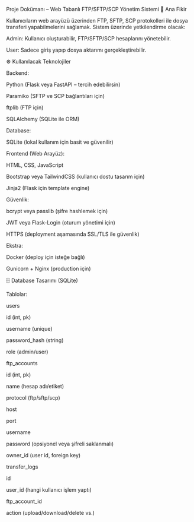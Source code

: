 Proje Dokümanı – Web Tabanlı FTP/SFTP/SCP Yönetim Sistemi
🎯 Ana Fikir

Kullanıcıların web arayüzü üzerinden FTP, SFTP, SCP protokolleri ile dosya transferi yapabilmelerini sağlamak.
Sistem üzerinde yetkilendirme olacak:

Admin: Kullanıcı oluşturabilir, FTP/SFTP/SCP hesaplarını yönetebilir.

User: Sadece giriş yapıp dosya aktarımı gerçekleştirebilir.

⚙️ Kullanılacak Teknolojiler

Backend:

Python (Flask veya FastAPI – tercih edebilirsin)

Paramiko (SFTP ve SCP bağlantıları için)

ftplib (FTP için)

SQLAlchemy (SQLite ile ORM)

Database:

SQLite (lokal kullanım için basit ve güvenilir)

Frontend (Web Arayüz):

HTML, CSS, JavaScript

Bootstrap veya TailwindCSS (kullanıcı dostu tasarım için)

Jinja2 (Flask için template engine)

Güvenlik:

bcrypt veya passlib (şifre hashlemek için)

JWT veya Flask-Login (oturum yönetimi için)

HTTPS (deployment aşamasında SSL/TLS ile güvenlik)

Ekstra:

Docker (deploy için isteğe bağlı)

Gunicorn + Nginx (production için)

🗄️ Database Tasarımı (SQLite)

Tablolar:

users

id (int, pk)

username (unique)

password_hash (string)

role (admin/user)

ftp_accounts

id (int, pk)

name (hesap adı/etiket)

protocol (ftp/sftp/scp)

host

port

username

password (opsiyonel veya şifreli saklanmalı)

owner_id (user id, foreign key)

transfer_logs

id

user_id (hangi kullanıcı işlem yaptı)

ftp_account_id

action (upload/download/delete vs.)